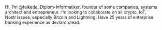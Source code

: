 Hi, I’m @feikede, Diplom-Informatiker, founder of some companies, systems architect and entrepreneur. I’m looking to collaborate on all crypto, IoT, Nostr issues, especially Bitcoin and Lightning. Have 25 years of enterprise banking experience as dev/arch/lead.

<!---
feikede/feikede is a ✨ special ✨ repository because its `README.md` (this file) appears on your GitHub profile.
You can click the Preview link to take a look at your changes.
--->
